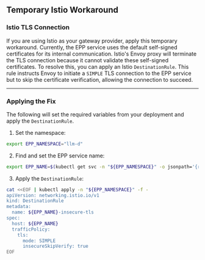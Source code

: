 ## Temporary Istio Workaround

### Istio TLS Connection

If you are using Istio as your gateway provider, apply this temporary workaround.
Currently, the EPP service uses the default self-signed certificates for its internal communication.
Istio's Envoy proxy will terminate the TLS connection because it cannot validate these self-signed certificates.
To resolve this, you can apply an Istio `DestinationRule`. This rule instructs Envoy to initiate a `SIMPLE` TLS
connection to the EPP service but to skip the certificate verification, allowing the connection to succeed.

-----

### Applying the Fix

The following will set the required variables from your deployment and apply the `DestinationRule`.

1.  Set the namespace:

```bash
export EPP_NAMESPACE="llm-d"
```

2.  Find and set the EPP service name:

```bash
export EPP_NAME=$(kubectl get svc -n "${EPP_NAMESPACE}" -o jsonpath='{range .items[*]}{.metadata.name}{"\n"}{end}' | grep -- "-epp" | head -n1)
```

3.  Apply the `DestinationRule`:

```bash
cat <<EOF | kubectl apply -n "${EPP_NAMESPACE}" -f -
apiVersion: networking.istio.io/v1
kind: DestinationRule
metadata:
  name: ${EPP_NAME}-insecure-tls
spec:
  host: ${EPP_NAME}
  trafficPolicy:
    tls:
      mode: SIMPLE
      insecureSkipVerify: true
EOF
```
